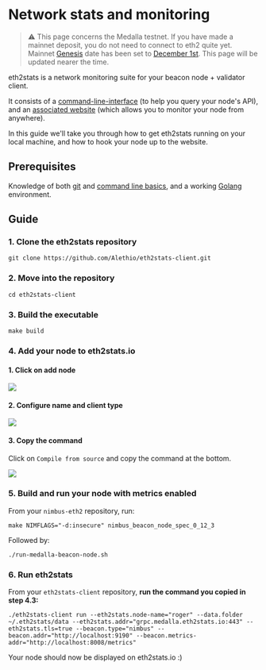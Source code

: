 # Network stats and monitoring

> ⚠️  This page concerns the Medalla testnet. If you have made a mainnet deposit, you do not need to connect to eth2 quite yet. Mainnet [Genesis](https://hackmd.io/@benjaminion/genesis) date has been set to [December 1st](https://blog.ethereum.org/2020/11/04/eth2-quick-update-no-19/). This page will be updated nearer the time.

eth2stats is a network monitoring suite for your beacon node + validator client.

It consists of a [command-line-interface](https://github.com/Alethio/eth2stats-client) (to help you query your node's API), and an [associated website](https://eth2stats.io/medalla-testnet) (which allows you to monitor your node from anywhere).

In this guide we'll take you through how to get eth2stats running on your local machine, and how to hook your node up to the website.

## Prerequisites

Knowledge of both [git](https://www.learnenough.com/git-tutorial/getting_started) and [command line basics](https://www.learnenough.com/command-line-tutorial/basics), and a working [Golang](https://golang.org/dl/) environment.

## Guide

### 1. Clone the eth2stats repository

```
git clone https://github.com/Alethio/eth2stats-client.git
```

### 2. Move into the repository

```
cd eth2stats-client
```

### 3. Build the executable

```
make build
```

### 4. Add your node to eth2stats.io


#### 1. Click on add node
![](https://i.imgur.com/zPkMahy.png)

#### 2. Configure name and client type
![](https://i.imgur.com/nA3AVnT.png)

#### 3. Copy the command
Click on `Compile from source` and copy the command at the bottom.

![](https://i.imgur.com/ZcqMkOX.png)

### 5. Build and run your node with metrics enabled

From your `nimbus-eth2` repository, run:
```
make NIMFLAGS="-d:insecure" nimbus_beacon_node_spec_0_12_3
```

Followed by:

```
./run-medalla-beacon-node.sh
```

### 6. Run eth2stats

From your `eth2stats-client` repository, **run the command you copied in step 4.3:**
```
./eth2stats-client run --eth2stats.node-name="roger" --data.folder ~/.eth2stats/data --eth2stats.addr="grpc.medalla.eth2stats.io:443" --eth2stats.tls=true --beacon.type="nimbus" --beacon.addr="http://localhost:9190" --beacon.metrics-addr="http://localhost:8008/metrics"
```

Your node should now be displayed on eth2stats.io :)





